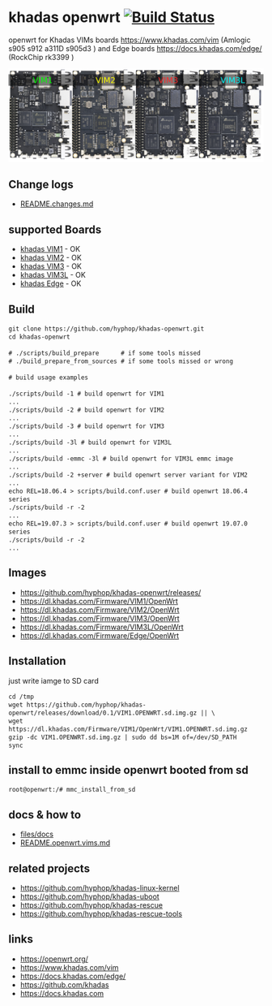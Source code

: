 # khadas openwrt [![Build Status](https://travis-ci.com/hyphop/khadas-openwrt.svg?branch=master)](https://travis-ci.com/hyphop/khadas-openwrt)

openwrt for Khadas VIMs boards https://www.khadas.com/vim (Amlogic s905 s912 a311D s905d3 )
and Edge boards https://docs.khadas.com/edge/ (RockChip rk3399 )

![khadas vims openwrt](pics/khadas_vim_openwrt.jpg)

## Change logs

+ [README.changes.md](README.changes.md)

## supported Boards

+ [khadas VIM1](https://docs.khadas.com/vim1/) - OK
+ [khadas VIM2](https://docs.khadas.com/vim2/) - OK
+ [khadas VIM3](https://docs.khadas.com/vim3/) - OK
+ [khadas VIM3L](https://docs.khadas.com/vim3/#VIM3L) - OK
+ [khadas Edge](https://docs.khadas.com/edge) - OK

## Build

```
git clone https://github.com/hyphop/khadas-openwrt.git
cd khadas-openwrt

# ./scripts/build_prepare      # if some tools missed
# ./build_prepare_from_sources # if some tools missed or wrong 

# build usage examples

./scripts/build -1 # build openwrt for VIM1
...
./scripts/build -2 # build openwrt for VIM2
...
./scripts/build -3 # build openwrt for VIM3
...
./scripts/build -3l # build openwrt for VIM3L
...
./scripts/build -emmc -3l # build openwrt for VIM3L emmc image
...
./scripts/build -2 +server # build openwrt server variant for VIM2
...
echo REL=18.06.4 > scripts/build.conf.user # build openwrt 18.06.4 series
./scripts/build -r -2
...
echo REL=19.07.3 > scripts/build.conf.user # build openwrt 19.07.0 series
./scripts/build -r -2
...

```

## Images

+ https://github.com/hyphop/khadas-openwrt/releases/
+ https://dl.khadas.com/Firmware/VIM1/OpenWrt
+ https://dl.khadas.com/Firmware/VIM2/OpenWrt
+ https://dl.khadas.com/Firmware/VIM3/OpenWrt
+ https://dl.khadas.com/Firmware/VIM3L/OpenWrt
+ https://dl.khadas.com/Firmware/Edge/OpenWrt

## Installation

just write iamge to SD card

```
cd /tmp
wget https://github.com/hyphop/khadas-openwrt/releases/download/0.1/VIM1.OPENWRT.sd.img.gz || \
wget https://dl.khadas.com/Firmware/VIM1/OpenWrt/VIM1.OPENWRT.sd.img.gz
gzip -dc VIM1.OPENWRT.sd.img.gz | sudo dd bs=1M of=/dev/SD_PATH
sync
```

## install to emmc inside openwrt booted from sd

    root@openwrt:/# mmc_install_from_sd

## docs & how to

+ [files/docs](files/docs)
+ [README.openwrt.vims.md](README.openwrt.vims.md)

## related projects

+ https://github.com/hyphop/khadas-linux-kernel
+ https://github.com/hyphop/khadas-uboot
+ https://github.com/hyphop/khadas-rescue
+ https://github.com/hyphop/khadas-rescue-tools

## links

+ https://openwrt.org/
+ https://www.khadas.com/vim
+ https://docs.khadas.com/edge/
+ https://github.com/khadas
+ https://docs.khadas.com
